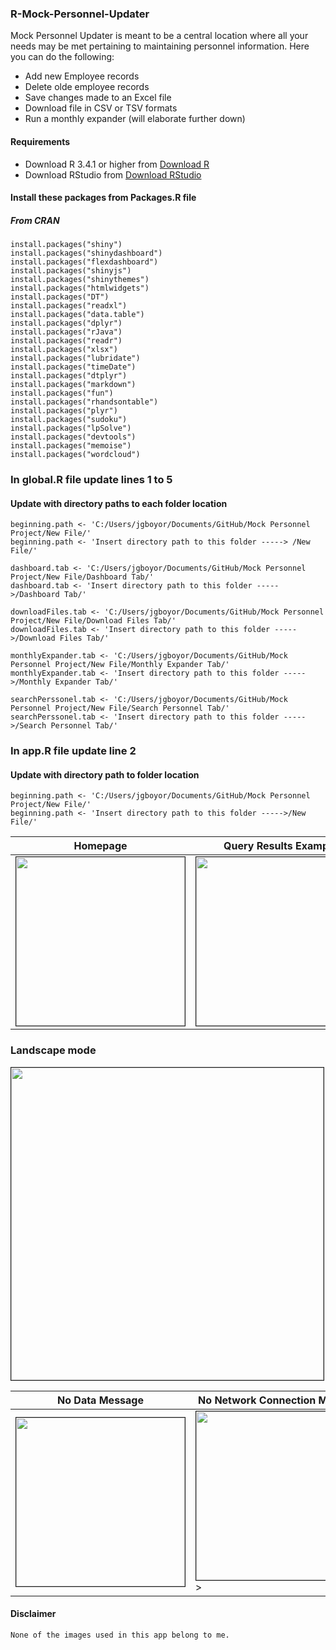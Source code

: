 ### R-Mock-Personnel-Updater
Mock Personnel Updater is meant to be a central location where all your needs may be met pertaining to maintaining personnel information.
Here you can do the following:
* Add new Employee records
* Delete olde employee records
* Save changes made to an Excel file
* Download file in CSV or TSV formats
* Run a monthly expander (will elaborate further down)

#### Requirements
* Download R 3.4.1 or higher from <a href="https://www.r-project.org/">Download R</a>
* Download RStudio from <a href="https://www.rstudio.com/">Download RStudio</a>

#### Install these packages from Packages.R file
##### From CRAN
```
install.packages("shiny")
install.packages("shinydashboard")
install.packages("flexdashboard")
install.packages("shinyjs")
install.packages("shinythemes")
install.packages("htmlwidgets")
install.packages("DT")
install.packages("readxl")
install.packages("data.table")
install.packages("dplyr")
install.packages("rJava")
install.packages("readr")
install.packages("xlsx")
install.packages("lubridate")
install.packages("timeDate")
install.packages("dtplyr")
install.packages("markdown")
install.packages("fun")
install.packages("rhandsontable")
install.packages("plyr")
install.packages("sudoku")
install.packages("lpSolve")
install.packages("devtools")
install.packages("memoise")
install.packages("wordcloud")
```
### In global.R file update lines 1 to 5
#### Update with directory paths to each folder location
```
beginning.path <- 'C:/Users/jgboyor/Documents/GitHub/Mock Personnel Project/New File/'
beginning.path <- 'Insert directory path to this folder -----> /New File/'

dashboard.tab <- 'C:/Users/jgboyor/Documents/GitHub/Mock Personnel Project/New File/Dashboard Tab/'
dashboard.tab <- 'Insert directory path to this folder ----->/Dashboard Tab/'

downloadFiles.tab <- 'C:/Users/jgboyor/Documents/GitHub/Mock Personnel Project/New File/Download Files Tab/'
downloadFiles.tab <- 'Insert directory path to this folder ----->/Download Files Tab/'

monthlyExpander.tab <- 'C:/Users/jgboyor/Documents/GitHub/Mock Personnel Project/New File/Monthly Expander Tab/'
monthlyExpander.tab <- 'Insert directory path to this folder ----->/Monthly Expander Tab/'

searchPerssonel.tab <- 'C:/Users/jgboyor/Documents/GitHub/Mock Personnel Project/New File/Search Personnel Tab/'
searchPerssonel.tab <- 'Insert directory path to this folder ----->/Search Personnel Tab/'

```
### In app.R file update line 2
#### Update with directory path to folder location
```
beginning.path <- 'C:/Users/jgboyor/Documents/GitHub/Mock Personnel Project/New File/'
beginning.path <- 'Insert directory path to this folder ----->/New File/'
```


Homepage | Query Results Example
--------- | ----------
<img src="https://preview.ibb.co/gUCx0w/Screenshot_2017_11_10_09_29_13.png" border="1" width="270px"> | <img src="https://preview.ibb.co/dvhanb/Screenshot_2017_11_10_09_29_33.png" border="1" width="270px">

### Landscape mode
<img src="https://preview.ibb.co/cmF6tG/Screenshot_2017_11_10_09_30_31.png" border="1" width="500px">

No Data Message | No Network Connection Message
--------- | ----------
<img src="https://preview.ibb.co/bTjzDG/Screenshot_2017_11_10_09_31_06.png" border="1" width="270px"> | <img src="https://preview.ibb.co/kacx0w/Screenshot_2017_11_10_11_07_05.png" border="1" width="270px">>

#### Disclaimer
```None of the images used in this app belong to me.```
